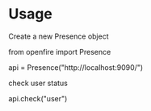Usage
===============

Create a new Presence object

  from openfire import Presence

  api = Presence("http://localhost:9090/")

check user status

  api.check("user")
